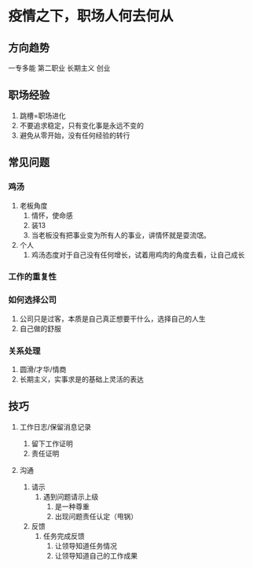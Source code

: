 # 疫情之下，职场人何去何从

## 方向趋势

一专多能 
第二职业 
长期主义
创业

## 职场经验

1. 跳槽=职场进化
2. 不要追求稳定，只有变化事是永远不变的
3. 避免从零开始，没有任何经验的转行

## 常见问题

### 鸡汤

1. 老板角度
   1. 情怀，使命感
   2. 装13
   3. 当老板没有把事业变为所有人的事业，讲情怀就是耍流氓。
2. 个人
   1. 鸡汤态度对于自己没有任何增长，试着用鸡肉的角度去看，让自己成长

### 工作的重复性

### 如何选择公司
1. 公司只是过客，本质是自己真正想要干什么，选择自己的人生
2. 自己做的舒服

### 关系处理
1. 圆滑/才华/情商
2. 长期主义，实事求是的基础上灵活的表达

## 技巧

1. 工作日志/保留消息记录
   1. 留下工作证明
   2. 责任证明

2. 沟通
   1. 请示
      1. 遇到问题请示上级
         1. 是一种尊重
         2. 出现问题责任认定（甩锅）
   2. 反馈
      1. 任务完成反馈
         1. 让领导知道任务情况
         2. 让领导知道自己的工作成果
   
